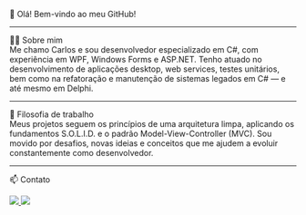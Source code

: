 👋 Olá! Bem-vindo ao meu GitHub!
<hr>
👨‍💻 Sobre mim
<br>
Me chamo Carlos e sou desenvolvedor especializado em C#, com experiência em WPF, Windows Forms e ASP.NET.
Tenho atuado no desenvolvimento de aplicações desktop, web services, testes unitários, bem como na refatoração e manutenção de sistemas legados em C# — e até mesmo em Delphi.

<br>
<hr>
🧠 Filosofia de trabalho
<br>
Meus projetos seguem os princípios de uma arquitetura limpa, aplicando os fundamentos S.O.L.I.D. e o padrão Model-View-Controller (MVC).
Sou movido por desafios, novas ideias e conceitos que me ajudem a evoluir constantemente como desenvolvedor.

<br>
<hr>

📫 Contato
<br>
<div> <a href="mailto:carloseduardomenegassi0@gmail.com" target="_blank"> <img loading="lazy" src="https://img.shields.io/badge/Gmail-D14836?style=for-the-badge&logo=gmail&logoColor=white"> </a> <a href="https://www.linkedin.com/in/carlosemenegassi/" target="_blank"> <img loading="lazy" src="https://img.shields.io/badge/-LinkedIn-%230077B5?style=for-the-badge&logo=linkedin&logoColor=white"> </a> </div>
